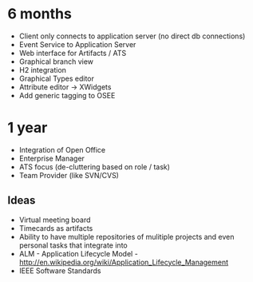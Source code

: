 # 6 months

  - Client only connects to application server (no direct db
    connections)
  - Event Service to Application Server
  - Web interface for Artifacts / ATS
  - Graphical branch view
  - H2 integration
  - Graphical Types editor
  - Attribute editor -\> XWidgets
  - Add generic tagging to OSEE

# 1 year

  - Integration of Open Office
  - Enterprise Manager
  - ATS focus (de-cluttering based on role / task)
  - Team Provider (like SVN/CVS)

## Ideas

  - Virtual meeting board
  - Timecards as artifacts
  - Ability to have multiple repositories of mulitiple projects and even
    personal tasks that integrate into
  - ALM - Application Lifecycle Model -
    <http://en.wikipedia.org/wiki/Application_Lifecycle_Management>
  - IEEE Software Standards